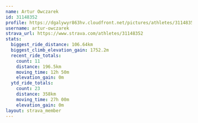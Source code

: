 ```yaml
---
name: Artur Owczarek
id: 31148352
profile: https://dgalywyr863hv.cloudfront.net/pictures/athletes/31148352/15906846/1/large.jpg
username: artur-owczarek
strava_url: https://www.strava.com/athletes/31148352
stats:
  biggest_ride_distance: 106.64km
  biggest_climb_elevation_gain: 1752.2m
  recent_ride_totals:
    count: 11
    distance: 196.5km
    moving_time: 12h 50m
    elevation_gain: 0m
  ytd_ride_totals:
    count: 23
    distance: 358km
    moving_time: 27h 00m
    elevation_gain: 0m
layout: strava_member
--- 
```

